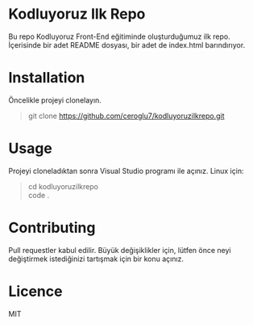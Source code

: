 # Kodluyoruz Ilk Repo

Bu repo Kodluyoruz Front-End eğitiminde oluşturduğumuz ilk repo. İçerisinde bir adet README dosyası, bir adet de index.html barındırıyor.

# Installation

Öncelikle projeyi clonelayın.
> git clone https://github.com/ceroglu7/kodluyoruzilkrepo.git

# Usage

Projeyi cloneladıktan sonra Visual Studio programı ile açınız.
Linux için:
> cd kodluyoruzilkrepo<br>
> code .

# Contributing

Pull requestler kabul edilir. Büyük değişiklikler için, lütfen önce neyi değiştirmek istediğinizi tartışmak için bir konu açınız.

# Licence

MIT
